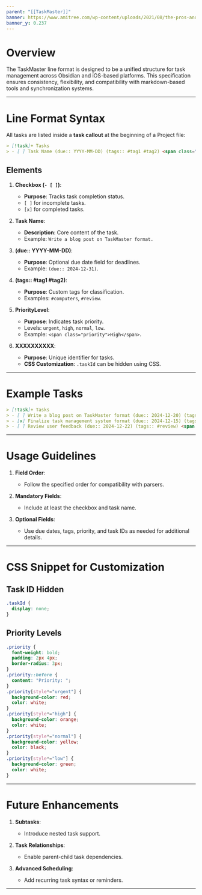 ```yaml
---
parent: "[[TaskMaster]]"
banner: https://www.amitree.com/wp-content/uploads/2021/08/the-pros-and-cons-of-paper-to-do-lists.jpeg
banner_y: 0.237
---
```


# Overview

The TaskMaster line format is designed to be a unified structure for task management across Obsidian and iOS-based platforms. This specification ensures consistency, flexibility, and compatibility with markdown-based tools and synchronization systems.

---

# Line Format Syntax

All tasks are listed inside a **task callout** at the beginning of a Project file:

```markdown
> [!task]+ Tasks
> - [ ] Task Name (due:: YYYY-MM-DD) (tags:: #tag1 #tag2) <span class="priority">PriorityLevel</span><span class="taskId">XXXXXXXXXX</span>
```

## Elements

1. **Checkbox (`- [ ]`)**:

   - **Purpose**: Tracks task completion status.
   - `[ ]` for incomplete tasks.
   - `[x]` for completed tasks.

2. **Task Name**:

   - **Description**: Core content of the task.
   - Example: `Write a blog post on TaskMaster format.`

3. **(due:: YYYY-MM-DD)**:

   - **Purpose**: Optional due date field for deadlines.
   - Example: `(due:: 2024-12-31)`.

4. **(tags:: #tag1 #tag2)**:

   - **Purpose**: Custom tags for classification.
   - Examples: `#computers`, `#review`.

5. **PriorityLevel**:

   - **Purpose**: Indicates task priority.
   - Levels: `urgent`, `high`, `normal`, `low`.
   - Example: `<span class="priority">High</span>`.

6. **XXXXXXXXXX**:

   - **Purpose**: Unique identifier for tasks.
   - **CSS Customization**: `.taskId` can be hidden using CSS.

---

# Example Tasks

```markdown
> [!task]+ Tasks
> - [ ] Write a blog post on TaskMaster format (due:: 2024-12-20) (tags:: #writing #test) <span class="priority">High</span><span class="taskId">T001</span>
> - [x] Finalize task management system format (due:: 2024-12-15) (tags:: #design) <span class="priority">Normal</span><span class="taskId">T002</span>
> - [ ] Review user feedback (due:: 2024-12-22) (tags:: #review) <span class="priority">Low</span><span class="taskId">T003</span>
```

---

# Usage Guidelines

1. **Field Order**:

   - Follow the specified order for compatibility with parsers.

2. **Mandatory Fields**:

   - Include at least the checkbox and task name.

3. **Optional Fields**:

   - Use due dates, tags, priority, and task IDs as needed for additional details.

---

# CSS Snippet for Customization

## Task ID Hidden

```css
.taskId {
  display: none;
}
```

## Priority Levels

```css
.priority {
  font-weight: bold;
  padding: 2px 4px;
  border-radius: 3px;
}
.priority::before {
  content: "Priority: ";
}
.priority[style*="urgent"] {
  background-color: red;
  color: white;
}
.priority[style*="high"] {
  background-color: orange;
  color: white;
}
.priority[style*="normal"] {
  background-color: yellow;
  color: black;
}
.priority[style*="low"] {
  background-color: green;
  color: white;
}
```

---

# Future Enhancements

1. **Subtasks**:

   - Introduce nested task support.

2. **Task Relationships**:

   - Enable parent-child task dependencies.

3. **Advanced Scheduling**:

   - Add recurring task syntax or reminders.

---

